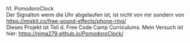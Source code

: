 h1. PomodoroClock
</br> Der Signalton wenn die Uhr abgelaufen ist, ist nicht von mir sondern von https://mixkit.co/free-sound-effects/phone-ring/
</br> Dieses Projekt ist Teil d. Free Code Camp Curriculums. Mein Versuch ist hier: https://nima279.github.io/PomodoroClock/
